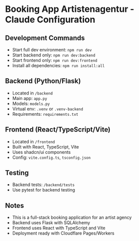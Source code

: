 # Booking App Artistenagentur - Claude Configuration

## Development Commands
- Start full dev environment: `npm run dev`
- Start backend only: `npm run dev:backend`
- Start frontend only: `npm run dev:frontend`
- Install all dependencies: `npm run install:all`

## Backend (Python/Flask)
- Located in `/backend`
- Main app: `app.py`
- Models: `models.py`
- Virtual env: `.venv` or `.venv-backend`
- Requirements: `requirements.txt`

## Frontend (React/TypeScript/Vite)
- Located in `/frontend`
- Built with React, TypeScript, Vite
- Uses shadcn/ui components
- Config: `vite.config.ts`, `tsconfig.json`

## Testing
- Backend tests: `/backend/tests`
- Use pytest for backend testing

## Notes
- This is a full-stack booking application for an artist agency
- Backend uses Flask with SQLAlchemy
- Frontend uses React with TypeScript and Vite
- Deployment ready with Cloudflare Pages/Workers